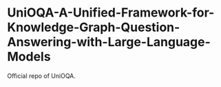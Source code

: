 # UniOQA-A-Unified-Framework-for-Knowledge-Graph-Question-Answering-with-Large-Language-Models
Official repo of UniOQA.
